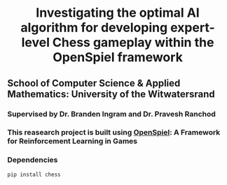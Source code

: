 <h1 align="center"> Investigating the optimal AI algorithm for developing expert-level Chess gameplay within the OpenSpiel framework </h1>

## School of Computer Science & Applied Mathematics: University of the Witwatersrand

### Supervised by Dr. Branden Ingram and Dr. Pravesh Ranchod

### This reasearch project is built using [OpenSpiel](https://github.com/google-deepmind/open_spiel): A Framework for Reinforcement Learning in Games

### Dependencies
```
pip install chess
```